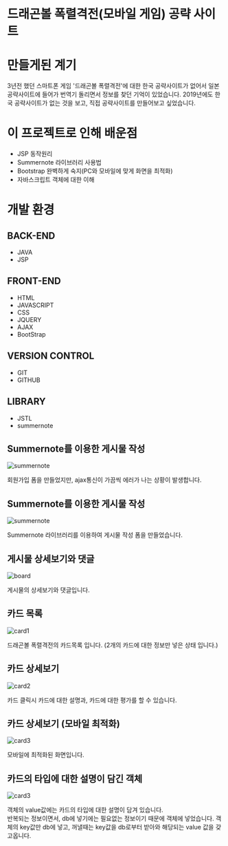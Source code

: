 # 드래곤볼 폭렬격전(모바일 게임) 공략 사이트
# 만들게된 계기
3년전 했던 스마트폰 게임 '드래곤볼 폭렬격전'에 대한 한국 공략사이트가 없어서 일본 공략사이트에 들어가 번역기 돌리면서 정보를 찾던 기억이 있었습니다.   2019년에도 한국 공략사이트가 없는 것을 보고, 직접 공략사이트를 만들어보고 싶었습니다.

# 이 프로젝트로 인해 배운점
- JSP 동작원리
- Summernote 라이브러리 사용법
- Bootstrap 완벽하게 숙지(PC와 모바일에 맞게 화면을 최적화)
- 자바스크립트 객체에 대한 이해

# 개발 환경
## BACK-END
- JAVA
- JSP

## FRONT-END
- HTML
- JAVASCRIPT
- CSS
- JQUERY
- AJAX
- BootStrap
## VERSION CONTROL
- GIT
- GITHUB
## LIBRARY
- JSTL
- summernote

## Summernote를 이용한 게시물 작성
![summernote](./img/join.png)



회원가입 폼을 만들었지만, ajax통신이 가끔씩 에러가 나는 상황이 발생합니다.
## Summernote를 이용한 게시물 작성
![summernote](./img/summernote.png)


Summernote 라이브러리를 이용하여 게시물 작성 폼을 만들었습니다.
## 게시물 상세보기와 댓글
![board](./img/board1.png)



게시물의 상세보기와 댓글입니다.
## 카드 목록
![card1](./img/card1.png)


드래곤볼 폭렬격전의 카드목록 입니다. (2개의 카드에 대한 정보만 넣은 상태 입니다.)
## 카드 상세보기
![card2](./img/card2.png)


카드 클릭시 카드에 대한 설명과, 카드에 대한 평가를 할 수 있습니다.

## 카드 상세보기 (모바일 최적화)
![card3](./img/card3.png)

모바일에 최적화된 화면입니다.

## 카드의 타입에 대한 설명이 담긴 객체
![card3](./img/cardJson.png)

객체의 value값에는 카드의 타입에 대한 설명이 담겨 있습니다.   
반복되는 정보이면서, db에 넣기에는 필요없는 정보이기 때문에 객체에 넣었습니다.    객체의 key값만 db에 넣고, 꺼낼때는 key값을 db로부터 받아와 해당되는 value 값을 갖고옵니다.